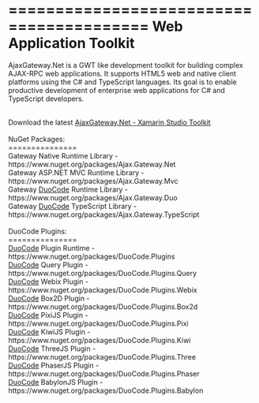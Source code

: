 =========================================
Web Application Toolkit
=========================================
AjaxGateway.Net is a GWT like development toolkit for building complex AJAX-RPC web applications. It supports HTML5 web and native client platforms using the C# and TypeScript languages. Its goal is to enable productive development of enterprise web applications for C# and TypeScript developers.<br/>

<br />
Download the latest <a href="https://raw.githubusercontent.com/MackeyK24/AjaxGateway.Net/master/Toolkits/MonoDevelop.AjaxGateway_2.0.mpack">AjaxGateway.Net - Xamarin Studio Toolkit</a><br/>

<br/>
NuGet Packages:<br/>
===============<br/>
Gateway Native Runtime Library - https://www.nuget.org/packages/Ajax.Gateway.Net<br/>
Gateway ASP.NET MVC Runtime Library - https://www.nuget.org/packages/Ajax.Gateway.Mvc<br/>
Gateway <a href="http://duoco.de">DuoCode</a> Runtime Library - https://www.nuget.org/packages/Ajax.Gateway.Duo<br/>
Gateway <a href="http://duoco.de">DuoCode</a> TypeScript Library - https://www.nuget.org/packages/Ajax.Gateway.TypeScript<br/>

<br/>
DuoCode Plugins:<br/>
===============<br/>
<a href="http://duoco.de">DuoCode</a> Plugin Runtime - https://www.nuget.org/packages/DuoCode.Plugins<br/>
<a href="http://duoco.de">DuoCode</a> Query Plugin - https://www.nuget.org/packages/DuoCode.Plugins.Query<br/>
<a href="http://duoco.de">DuoCode</a> Webix Plugin - https://www.nuget.org/packages/DuoCode.Plugins.Webix<br/>
<a href="http://duoco.de">DuoCode</a> Box2D Plugin - https://www.nuget.org/packages/DuoCode.Plugins.Box2d<br/>
<a href="http://duoco.de">DuoCode</a> PixiJS Plugin - https://www.nuget.org/packages/DuoCode.Plugins.Pixi<br/>
<a href="http://duoco.de">DuoCode</a> KiwiJS Plugin - https://www.nuget.org/packages/DuoCode.Plugins.Kiwi<br/>
<a href="http://duoco.de">DuoCode</a> ThreeJS Plugin - https://www.nuget.org/packages/DuoCode.Plugins.Three<br/>
<a href="http://duoco.de">DuoCode</a> PhaserJS Plugin - https://www.nuget.org/packages/DuoCode.Plugins.Phaser<br/>
<a href="http://duoco.de">DuoCode</a> BabylonJS Plugin - https://www.nuget.org/packages/DuoCode.Plugins.Babylon<br/>
